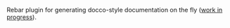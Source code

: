 Rebar plugin for generating docco-style documentation on the fly ([work in progress](http://i.imgur.com/ng3JH.png)).